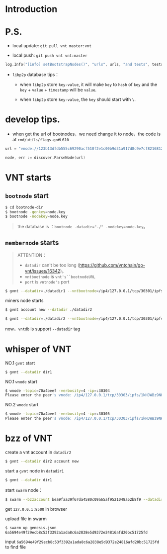 # Introduction

# P.S.

* local update: `git pull vnt master:vnt`

* local push: `git push vnt vnt:master`


```go
log.Info("[info] setBootstrapNodes()", "urls", urls, "and tests", tests, "and url length", len(urls))
```

* `libp2p` database tips：

    * when `libp2p` store `key-value`, it will make `key` to `hash` of `key` and the `key` + `value` + `timestamp` will be `value`.

    * when `libp2p` store `key-value`, the `key` should start with `\`.

# develop tips.

* when get the url of bootnodes，we need change it to node，the code is at `cmd/utils/flags.go#L610`

```go
url = "vnode://123b13dfdb555c69290acf510f2e1c00b9d31a917d8c9e7cf8216812da10caffd6e242879bbae43aa09c3bd2ef49c45999bb0c502d38d8c8f9d60287f2220c0c@127.0.0.1:30301"

node, err := discover.ParseNode(url)
```

# VNT starts

## `bootnode` start

```bash
$ cd bootnode-dir
$ bootnode -genkey=node.key
$ bootnode -nodekey=node.key
```

> the database is ：`bootnode -datadir="./" -nodekey=node.key`。

## `membernode` starts 

> ATTENTION：
> * `datadir` can't be too long (https://github.com/vntchain/go-vnt/issues/16342)。
> * `vntbootnode` is `vnt's``bootnodeURL`
> * `port` is `vntnode's` port

```bash
$ gvnt --datadir=./datadir1 --vntbootnode=/ip4/127.0.0.1/tcp/30301/ipfs/QmW1zhpCHrfoyXjWRkJMaTgtfy7BiqhZfHajgK3Xnysoxx --port 30306
```

miners node starts

```bash
$ gvnt account new --datadir ./datadir2

$ gvnt --datadir=./datadir2 --vntbootnode=/ip4/127.0.0.1/tcp/30301/ipfs/QmW1zhpCHrfoyXjWRkJMaTgtfy7BiqhZfHajgK3Xnysoxx --mine --minerthreads=1 --coinbase=0xf6f5038a406a7fe78229a80850ca8ed42fe03bfd --port 30307
```

now，`vntdb` is support `--datadir` tag





# whisper of VNT

NO.1 `gvnt` start

```bash
$ gvnt --datadir dir1
```

NO.1 `wnode` start

```bash
$ wnode -topic=70a4beef -verbosity=4 -ip=:30304 
Please enter the peer's vnode: /ip4/127.0.0.1/tcp/30303/ipfs/1kHJWBz9NHQdMZt1ZmdFwknvNezNQYhcAHq6Fx3nDkNbDf6
```

NO.2 `wnode` start

```bash
$ wnode -topic=70a4beef -verbosity=4 -ip=:30305 
Please enter the peer's vnode: /ip4/127.0.0.1/tcp/30303/ipfs/1kHJWBz9NHQdMZt1ZmdFwknvNezNQYhcAHq6Fx3nDkNbDf6
```

# bzz of VNT

create a vnt account in `datadir2`

```bash
$ gvnt --datadir dir2 account new
```

start a `gvnt` node in `datadir1`

```bash
$ gvnt --datadir dir1
```

start `swarm` node：

```bash
$ swarm --bzzaccount bea9faa39f67da4580c09a65af9521048a52b8f9 --datadir=dir2 --swap-api=dir1/gvnt.ipc --nodiscover
```

get `127.0.0.1:8500` in browser

upload file in swarm

```bash
$ swarm up genesis.json
6a5694e49f29ecb8c53f3392a1ada8c6a2838e5d9372e24816afd20bc51725fd
```

input `6a5694e49f29ecb8c53f3392a1ada8c6a2838e5d9372e24816afd20bc51725fd` to find file
